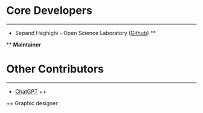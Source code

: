 # Core Developers
----------
- Sepand Haghighi - Open Science Laboratory ([Github](https://github.com/sepandhaghighi)) **

** **Maintainer**

# Other Contributors
----------
- [ChatGPT](https://chat.openai.com/) ++

++ Graphic designer

